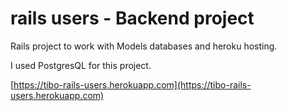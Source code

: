 # rails users - Backend project

Rails project to work with Models databases and heroku hosting.

I used PostgresQL for this project.

[https://tibo-rails-users.herokuapp.com](https://tibo-rails-users.herokuapp.com)